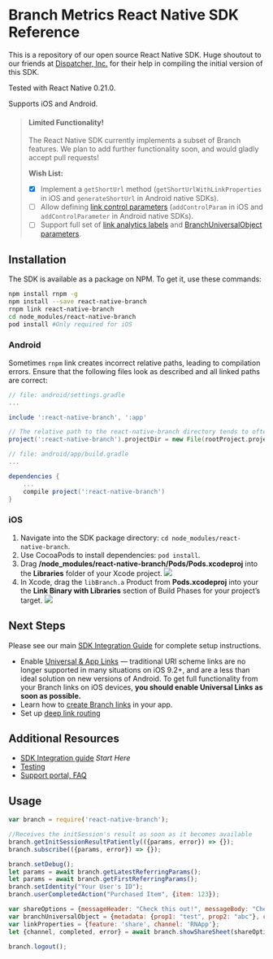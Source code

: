 # Branch Metrics React Native SDK Reference

This is a repository of our open source React Native SDK. Huge shoutout to our friends at [Dispatcher, Inc.](https://dispatchertrucking.com) for their help in compiling the initial version of this SDK.

Tested with React Native 0.21.0.

Supports iOS and Android.

> #### Limited Functionality!
>
> The React Native SDK currently implements a subset of Branch features. We plan to add further functionality soon, and would gladly accept pull requests!
>
> **Wish List:**
>
> - [x] Implement a `getShortUrl` method (`getShortUrlWithLinkProperties` in iOS and `generateShortUrl` in Android native SDKs).
> - [ ] Allow defining [link control parameters](https://dev.branch.io/getting-started/configuring-links/guide/#link-control-parameters) (`addControlParam` in iOS and `addControlParameter` in Android native SDKs).
> - [ ] Support full set of [link analytics labels](https://dev.branch.io/getting-started/configuring-links/guide/#analytics-labels) and [BranchUniversalObject parameters](https://dev.branch.io/getting-started/branch-universal-object/guide/ios/#parameters).

## Installation

The SDK is available as a package on NPM. To get it, use these commands:

```sh
npm install rnpm -g
npm install --save react-native-branch
rnpm link react-native-branch
cd node_modules/react-native-branch
pod install #Only required for iOS
```

### Android

Sometimes `rnpm` link creates incorrect relative paths, leading to compilation errors. Ensure that the following files look as described and all linked paths are correct:

```gradle
// file: android/settings.gradle
...

include ':react-native-branch', ':app'

// The relative path to the react-native-branch directory tends to often be prefixed with one too many "../"s
project(':react-native-branch').projectDir = new File(rootProject.projectDir, '../node_modules/react-native-branch/android')
```

```gradle
// file: android/app/build.gradle
...

dependencies {
    ...
    compile project(':react-native-branch')
}
```

### iOS

1. Navigate into the SDK package directory: `cd node_modules/react-native-branch`.
1. Use CocoaPods to install dependencies: `pod install`.
1. Drag **/node_modules/react-native-branch/Pods/Pods.xcodeproj** into the **Libraries** folder of your Xcode project. ![](https://dev.branch.io/img/pages/getting-started/sdk-integration-guide/pod-import.png)
1. In Xcode, drag the `libBranch.a` Product from **Pods.xcodeproj** into your the **Link Binary with Libraries** section of Build Phases for your project’s target. ![](https://dev.branch.io/img/pages/getting-started/sdk-integration-guide/link-pod-binary.png)

## Next Steps

Please see our main [SDK Integration Guide](https://dev.branch.io/getting-started/sdk-integration-guide/) for complete setup instructions.

- Enable [Universal & App Links](https://dev.branch.io/getting-started/universal-app-links) — traditional URI scheme links are no longer supported in many situations on iOS 9.2+, and are a less than ideal solution on new versions of Android. To get full functionality from your Branch links on iOS devices, **you should enable Universal Links as soon as possible.**
- Learn how to [create Branch links](https://dev.branch.io/getting-started/creating-links-in-apps/) in your app.
- Set up [deep link routing](https://dev.branch.io/getting-started/deep-link-routing/)

## Additional Resources

- [SDK Integration guide](https://dev.branch.io/recipes/add_the_sdk/react/) *Start Here*
- [Testing](https://dev.branch.io/getting-started/integration-testing/guide/react/)
- [Support portal, FAQ](http://support.branch.io/)

## Usage

```js
var branch = require('react-native-branch');

//Receives the initSession's result as soon as it becomes available
branch.getInitSessionResultPatiently(({params, error}) => {});
branch.subscribe(({params, error}) => {});

branch.setDebug();
let params = await branch.getLatestReferringParams();
let params = await branch.getFirstReferringParams();
branch.setIdentity("Your User's ID");
branch.userCompletedAction("Purchased Item", {item: 123});

var shareOptions = {messageHeader: "Check this out!", messageBody: "Check this cool thing out: "};
var branchUniversalObject = {metadata: {prop1: "test", prop2: "abc"}, canonicalIdentifier: "RNBranchSharedObjectId", contentTitle: "Cool Content!", contentDescription: "Cool Content Description", contentImageUrl: ""};
var linkProperties = {feature: 'share', channel: 'RNApp'};
let {channel, completed, error} = await branch.showShareSheet(shareOptions, branchUniversalObject, linkProperties);

branch.logout();
```
